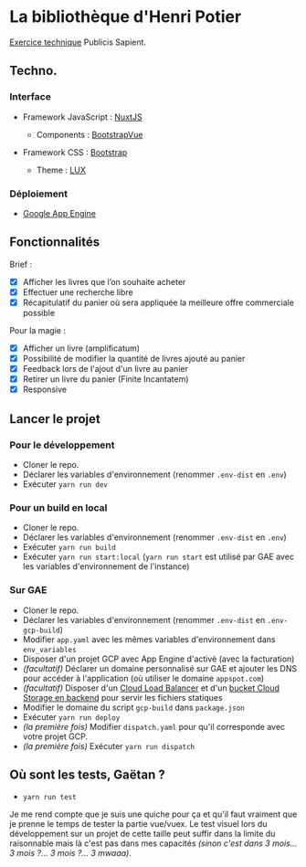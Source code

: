 # La bibliothèque d'Henri Potier

[Exercice technique](https://github.com/xebia-france/recruitment-tests/blob/master/ExerciceFront.md) Publicis Sapient.

## Techno.

### Interface

- Framework JavaScript : [NuxtJS](https://nuxtjs.org/)

  - Components : [BootstrapVue](https://bootstrap-vue.org/)

- Framework CSS : [Bootstrap](https://getbootstrap.com/)

  - Theme : [LUX](https://bootswatch.com/lux/)

### Déploiement

- [Google App Engine](https://cloud.google.com/appengine?hl=en)
## Fonctionnalités

Brief :

  - [x] Afficher les livres que l’on souhaite acheter
  - [x] Effectuer une recherche libre
  - [x] Récapitulatif du panier où sera appliquée la meilleure offre commerciale possible

Pour la magie :

  - [x] Afficher un livre (amplificatum)
  - [x] Possibilité de modifier la quantité de livres ajouté au panier
  - [x] Feedback lors de l'ajout d'un livre au panier
  - [x] Retirer un livre du panier (Finite Incantatem)
  - [x] Responsive

## Lancer le projet

### Pour le développement

- Cloner le repo.
- Déclarer les variables d'environnement (renommer `.env-dist` en `.env`)
- Exécuter `yarn run dev`

### Pour un build en local

- Cloner le repo.
- Déclarer les variables d'environnement (renommer `.env-dist` en `.env`)
- Exécuter `yarn run build`
- Exécuter `yarn run start:local` (`yarn run start` est utilisé par GAE avec les variables d'environnement de l'instance)

### Sur GAE

- Cloner le repo.
- Déclarer les variables d'environnement (renommer `.env-dist` en `.env-gcp-build`)
- Modifier `app.yaml` avec les mêmes variables d'environnement dans `env_variables`
- Disposer d'un projet GCP avec App Engine d'activé (avec la facturation)
- *(facultatif)* Déclarer un domaine personnalisé sur GAE et ajouter les DNS pour accéder à l'application (où utiliser le domaine `appspot.com`)
- *(facultatif)* Disposer d'un [Cloud Load Balancer](https://cloud.google.com/load-balancing?hl=en) et d'un [bucket Cloud Storage en backend](https://cloud.google.com/load-balancing/docs/https/ext-load-balancer-backend-buckets?hl=en) pour servir les fichiers statiques
- Modifier le domaine du script `gcp-build` dans `package.json`
- Exécuter `yarn run deploy`
- *(la première fois)* Modifier `dispatch.yaml` pour qu'il corresponde avec votre projet GCP.
- *(la première fois)* Exécuter `yarn run dispatch`

## Où sont les tests, Gaëtan ?

- `yarn run test`

Je me rend compte que je suis une quiche pour ça et qu'il faut vraiment que je prenne le temps de tester la partie vue/vuex. Le test visuel lors du développement sur un projet de cette taille peut suffir dans la limite du raisonnable mais là c'est pas dans mes capacités *(sinon c'est dans 3 mois... 3 mois ?... 3 mois ?... 3 mwaaa)*.
